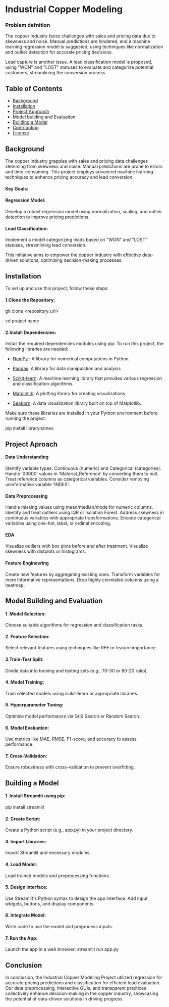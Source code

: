 
# Industrial Copper Modeling
### Problem defnition

The copper industry faces challenges with sales and pricing data due to skewness and noise. Manual predictions are hindered, and a machine learning regression model is suggested, using techniques like normalization and outlier detection for accurate pricing decisions.

Lead capture is another issue. A lead classification model is proposed, using "WON" and "LOST" statuses to evaluate and categorize potential customers, streamlining the conversion process.
## Table of Contents
- [Background](#background)
- [Installation](#installation)
- [Project Approach](#projet-approach)
- [Model building and Evaluation](#model-building-and-Evaluation)
- [Building a Model](#building-a-model)
- [Contributing](#contributing)
- [License](#license)
## Background
The copper industry grapples with sales and pricing data challenges stemming from skewness and noise. Manual predictions are prone to errors and time-consuming. This project employs advanced machine learning techniques to enhance pricing accuracy and lead conversion.

#### Key Goals:

#### Regression Model:
 Develop a robust regression model using normalization, scaling, and outlier detection to improve pricing predictions.

#### Lead Classification: 
Implement a model categorizing leads based on "WON" and "LOST" statuses, streamlining lead conversion.

This initiative aims to empower the copper industry with effective data-driven solutions, optimizing decision-making processes.
## Installation
To set up and use this project, follow these steps:

#### 1.Clone the Repository:
git clone <repository_url>

cd project name
#### 2.Install Dependencies:
Install the required dependencies modules using pip:
To run this project, the following libraries are needed:

- [NumPy](#numPy) : A library for numerical computations in Python.

- [Pandas](#pandas): A library for data manipulation and analysis

- [Scikit-learn](#scikit-learn): A machine learning library that provides various regression and classification algorithms.

- [Matplotlib](#matplotlib): A plotting library for creating visualizations.
- [Seaborn](#Seaborn): A data visualization library built on top of Matplotlib.

Make sure these libraries are installed in your Python environment before running the project.

pip install librarynames
## Project Aproach
#### Data Understanding
Identify variable types: Continuous (numeric) and Categorical (categories).
Handle '00000' values in 'Material_Reference' by converting them to null.
Treat reference columns as categorical variables.
Consider removing uninformative variable 'INDEX'.
#### Data Preprocessing
Handle missing values using mean/median/mode for numeric columns.
Identify and treat outliers using IQR or Isolation Forest.
Address skewness in continuous variables with appropriate transformations.
Encode categorical variables using one-hot, label, or ordinal encoding.
#### EDA
Visualize outliers with box plots before and after treatment.
Visualize skewness with distplots or histograms.
#### Feature Engineering
Create new features by aggregating existing ones.
Transform variables for more informative representations.
Drop highly correlated columns using a heatmap.
## Model Building and Evaluation
#### 1. Model Selection: 
Choose suitable algorithms for regression and classification tasks.

#### 2. Feature Selection:
Select relevant features using techniques like RFE or feature importance.

#### 3.Train-Test Split: 
Divide data into training and testing sets (e.g., 70-30 or 80-20 ratio).

#### 4. Model Training: 
Train selected models using scikit-learn or appropriate libraries.

#### 5. Hyperparameter Tuning:
 Optimize model performance via Grid Search or Random Search.

#### 6. Model Evaluation: 
Use metrics like MAE, RMSE, F1-score, and accuracy to assess performance.

#### 7. Cross-Validation: 
Ensure robustness with cross-validation to prevent overfitting.
## Building a Model 

#### 1. Install Streamlit using pip:

pip install streamlit

#### 2. Create Script:

Create a Python script (e.g., app.py) in your project directory.
#### 3. Import Libraries:

Import Streamlit and necessary modules.
#### 4. Load Model:

Load trained models and preprocessing functions.
#### 5. Design Interface:

Use Streamlit's Python syntax to design the app interface.
Add input widgets, buttons, and display components.
#### 6. Integrate Model:

Write code to use the model and preprocess inputs.
#### 7. Run the App:

Launch the app in a web browser:
streamlit run app.py

## Conclusion
In conclusion, the Industrial Copper Modeling Project utilized regression for accurate pricing predictions and classification for efficient lead evaluation. Our data preprocessing, interactive GUIs, and transparent practices collectively enhance decision-making in the copper industry, showcasing the potential of data-driven solutions in driving progress.

